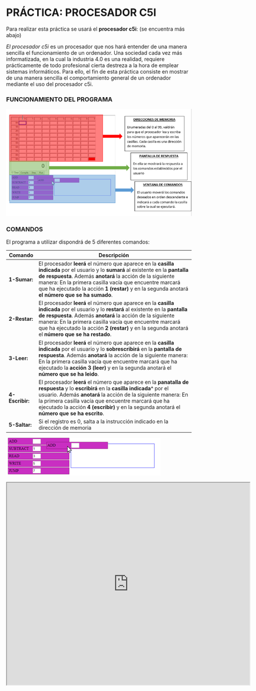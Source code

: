 # PRÁCTICA: PROCESADOR C5I

Para realizar esta práctica se usará el **procesador c5i**: (se encuentra más abajo)

*El procesador c5i* es un procesador que nos hará entender de una manera sencilla el funcionamiento de un ordenador. Una sociedad cada vez más informatizada, en la cual la industria 4.0 es una realidad, requiere prácticamente de todo profesional cierta destreza a la hora de emplear sistemas informáticos. Para ello, el fin de esta práctica consiste en mostrar de una manera sencilla el comportamiento general de un ordenador mediante el uso del procesador c5i.

### FUNCIONAMIENTO DEL PROGRAMA

![alt text](Funcionamiento%20Programa.PNG)

### COMANDOS

El programa a utilizar dispondrá de 5 diferentes comandos:

| Comando | Descripción |
| ----- | ----- |
| **1-Sumar:** | El procesador **leerá** el número que aparece en la **casilla indicada**  por el usuario y lo **sumará** al existente en la **pantalla de respuesta**. Además **anotará** la acción de la siguiente manera: En la primera casilla vacía que encuentre marcará que ha ejecutado la acción **1 (restar)** y en la segunda anotará **el número que se ha sumado**. |
| **2-Restar:** | El procesador **leerá** el número que aparece en la **casilla indicada** por el usuario y lo **restará** al existente en la **pantalla de respuesta**. Además **anotará** la acción de la siguiente manera: En la primera casilla vacía que encuentre marcará que ha ejecutado la acción **2 (restar)** y en la segunda anotará el **número que se ha restado**. |
| **3-Leer:** | El procesador **leerá** el número que aparece en la **casilla indicada** por el usuario y lo **sobrescribirá** en la **pantalla de respuesta**. Además **anotará** la acción de la siguiente manera: En la primera casilla vacía que encuentre marcará que ha ejecutado la **acción 3 (leer)** y en la segunda anotará el **número que se ha leido**. |
| **4-Escribir:** | El procesador **leerá** el número que aparece en la **panatalla de respuesta** y lo **escribirá** en la **casilla indicada^** por el usuario. Además **anotará** la acción de la siguiente manera: En la primera casilla vacía que encuentre marcará que ha ejecutado la acción **4 (escribir)** y en la segunda anotará el **número que se ha escrito**. |
| **5-Saltar:** |Si el registro es 0, salta a la instrucción indicado en la dirección de memoria |

![alt text](COMANDOS.PNG)

<iframe width="660" height="550" src="https://Pauandalt.github.io/TFG-Practica-c5i/c5i-ui.html" frameborder="1" allowfullscreen></iframe>

